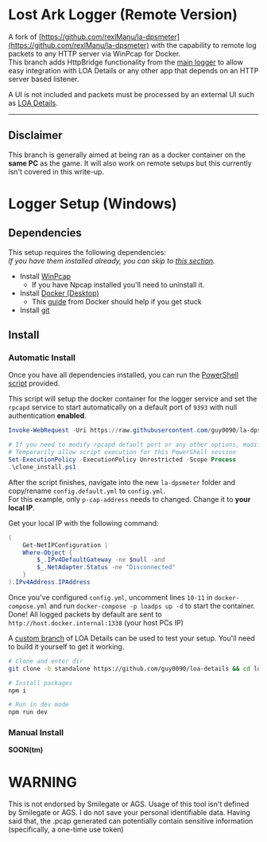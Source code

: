 # Lost Ark Logger (Remote Version)

A fork of [https://github.com/rexlManu/la-dpsmeter](https://github.com/rexlManu/la-dpsmeter) with the capability to remote log packets to any HTTP server via WinPcap for Docker.  
This branch adds HttpBridge functionality from the [main logger](https://github.com/shalzuth/LostArkLogger) to allow easy integration with LOA Details or any other app that depends on an HTTP server based listener.  

A UI is not included and packets must be processed by an external UI such as [LOA Details](https://github.com/karaeren/loa-details).  

---
## Disclaimer
This branch is generally aimed at being ran as a docker container on the **same PC** as the game. It will also work on remote setups but this currently isn't covered in this write-up.

# Logger Setup (Windows)

## Dependencies

This setup requires the following dependencies:  
*If you have them installed already, you can skip to [this section](#automatic).*
- Install [WinPcap](https://www.winpcap.org/install/bin/WinPcap_4_1_3.exe)
  - If you have Npcap installed you'll need to uninstall it.
- Install [Docker (Desktop)](https://desktop.docker.com/win/main/amd64/Docker%20Desktop%20Installer.exe)
  - This [guide](https://docs.docker.com/desktop/install/windows-install/) from Docker should help if you get stuck
- Install [git](https://github.com/git-for-windows/git/releases/download/v2.37.3.windows.1/Git-2.37.3-64-bit.exe)

## Install

### Automatic Install
Once you have all dependencies installed, you can run the [PowerShell script](https://github.com/guy0090/la-dpsmeter/blob/standalone/install.ps1) provided.  

This script will setup the docker container for the logger service and set the `rpcapd` service to start automatically on a default port of `9393` with null authentication **enabled**.  

```PowerShell
Invoke-WebRequest -Uri https://raw.githubusercontent.com/guy0090/la-dpsmeter/standalone/clone_install.ps1 -OutFile .\clone_install.ps1

# If you need to modify rpcapd default port or any other options, modify the script before running it
# Temporarily allow script execution for this PowerShell session
Set-ExecutionPolicy -ExecutionPolicy Unrestricted -Scope Process
.\clone_install.ps1
```

After the script finishes, navigate into the new `la-dpsmeter` folder and copy/rename `config.default.yml` to `config.yml`.  
For this example, only `p-cap-address` needs to changed. Change it to **your local IP**.

Get your local IP with the following command:
```PowerShell
(
    Get-NetIPConfiguration |
    Where-Object {
        $_.IPv4DefaultGateway -ne $null -and
        $_.NetAdapter.Status -ne "Disconnected"
    }
).IPv4Address.IPAddress
```

Once you've configured `config.yml`, uncomment lines `10-11` in `docker-compose.yml` and run `docker-compose -p loadps up -d` to start the container.  
Done! All logged packets by default are sent to `http://host.docker.internal:1338` (your host PCs IP)  

A [custom branch](https://github.com/guy0090/loa-details/tree/standalone) of LOA Details can be used to test your setup. You'll need to build it yourself to get it working.

```bash
# Clone and enter dir
git clone -b standalone https://github.com/guy0090/loa-details && cd loa-details

# Install packages
npm i

# Run in dev mode
npm run dev
```

### Manual Install
**SOON(tm)**

# WARNING
This is not endorsed by Smilegate or AGS. Usage of this tool isn't defined by Smilegate or AGS. I do not save your personal identifiable data. Having said that, the .pcap generated can potentially contain sensitive information (specifically, a one-time use token)
  